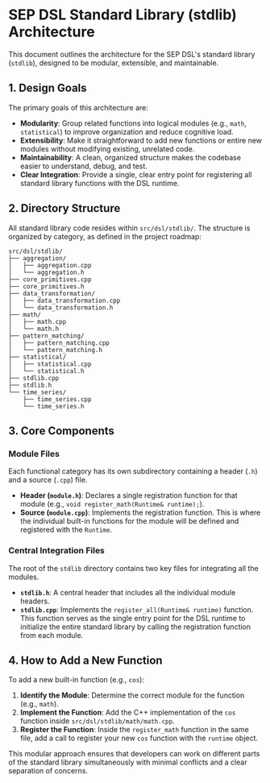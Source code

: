 # SEP DSL Standard Library (stdlib) Architecture

This document outlines the architecture for the SEP DSL's standard library (`stdlib`), designed to be modular, extensible, and maintainable.

## 1. Design Goals

The primary goals of this architecture are:

- **Modularity**: Group related functions into logical modules (e.g., `math`, `statistical`) to improve organization and reduce cognitive load.
- **Extensibility**: Make it straightforward to add new functions or entire new modules without modifying existing, unrelated code.
- **Maintainability**: A clean, organized structure makes the codebase easier to understand, debug, and test.
- **Clear Integration**: Provide a single, clear entry point for registering all standard library functions with the DSL runtime.

## 2. Directory Structure

All standard library code resides within `src/dsl/stdlib/`. The structure is organized by category, as defined in the project roadmap:

```
src/dsl/stdlib/
├── aggregation/
│   ├── aggregation.cpp
│   └── aggregation.h
├── core_primitives.cpp
├── core_primitives.h
├── data_transformation/
│   ├── data_transformation.cpp
│   └── data_transformation.h
├── math/
│   ├── math.cpp
│   └── math.h
├── pattern_matching/
│   ├── pattern_matching.cpp
│   └── pattern_matching.h
├── statistical/
│   ├── statistical.cpp
│   └── statistical.h
├── stdlib.cpp
├── stdlib.h
└── time_series/
    ├── time_series.cpp
    └── time_series.h
```

## 3. Core Components

### Module Files

Each functional category has its own subdirectory containing a header (`.h`) and a source (`.cpp`) file.

- **Header (`module.h`)**: Declares a single registration function for that module (e.g., `void register_math(Runtime& runtime);`).
- **Source (`module.cpp`)**: Implements the registration function. This is where the individual built-in functions for the module will be defined and registered with the `Runtime`.

### Central Integration Files

The root of the `stdlib` directory contains two key files for integrating all the modules.

- **`stdlib.h`**: A central header that includes all the individual module headers.
- **`stdlib.cpp`**: Implements the `register_all(Runtime& runtime)` function. This function serves as the single entry point for the DSL runtime to initialize the entire standard library by calling the registration function from each module.

## 4. How to Add a New Function

To add a new built-in function (e.g., `cos`):

1.  **Identify the Module**: Determine the correct module for the function (e.g., `math`).
2.  **Implement the Function**: Add the C++ implementation of the `cos` function inside `src/dsl/stdlib/math/math.cpp`.
3.  **Register the Function**: Inside the `register_math` function in the same file, add a call to register your new `cos` function with the `runtime` object.

This modular approach ensures that developers can work on different parts of the standard library simultaneously with minimal conflicts and a clear separation of concerns.